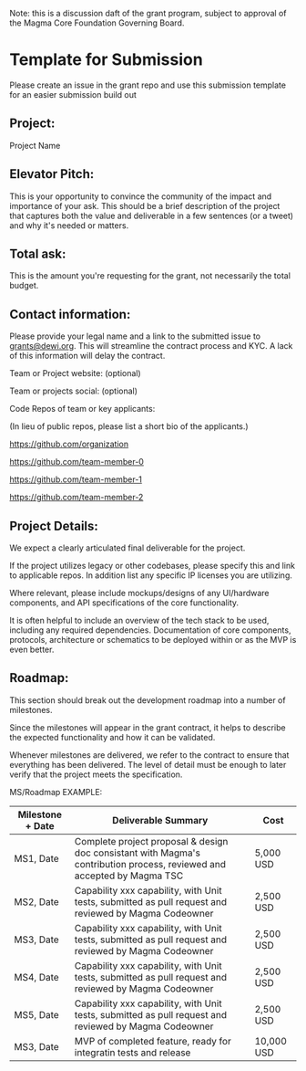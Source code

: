Note: this is a discussion daft of the grant program, subject to approval of the Magma Core Foundation Governing Board.

# Template for Submission

Please create an issue in the grant repo and use this submission template for an easier submission build out

## Project:

Project Name

## Elevator Pitch:

This is your opportunity to convince the community of the impact and importance of your ask. This should be a brief description of the project that captures both the value and deliverable in a few sentences (or a tweet) and why it's needed or matters.

## Total ask:

This is the amount you're requesting for the grant, not necessarily the total budget.

## Contact information:

Please provide your legal name and a link to the submitted issue to grants@dewi.org. This will streamline the contract process and KYC. A lack of this information will delay the contract.

Team or Project website: (optional)

Team or projects social: (optional)

Code Repos of team or key applicants:

(In lieu of public repos, please list a short bio of the applicants.)

https://github.com/organization

https://github.com/team-member-0

https://github.com/team-member-1

https://github.com/team-member-2

## Project Details:

We expect a clearly articulated final deliverable for the project.

If the project utilizes legacy or other codebases, please specify this and link to applicable repos. In addition list any specific IP licenses you are utilizing.

Where relevant, please include mockups/designs of any UI/hardware components, and API specifications of the core functionality.

It is often helpful to include an overview of the tech stack to be used, including any required dependencies. Documentation of core components, protocols, architecture or schematics to be deployed within or as the MVP is even better.

## Roadmap:

This section should break out the development roadmap into a number of milestones.

Since the milestones will appear in the grant contract, it helps to describe the expected functionality and how it can be validated.

Whenever milestones are delivered, we refer to the contract to ensure that everything has been delivered. The level of detail must be enough to later verify that the project meets the specification.

MS/Roadmap EXAMPLE:

| Milestone + Date | Deliverable Summary | Cost |
| - | - | - |
| MS1, Date	| Complete project proposal & design doc consistant with Magma's contribution process, reviewed and accepted by Magma TSC | 5,000 USD
| MS2, Date	| Capability xxx capability, with Unit tests, submitted as pull request and reviewed by Magma Codeowner	| 2,500 USD
| MS3, Date	| Capability xxx capability, with Unit tests, submitted as pull request and reviewed by Magma Codeowner	| 2,500 USD
| MS4, Date	| Capability xxx capability, with Unit tests, submitted as pull request and reviewed by Magma Codeowner	| 2,500 USD
| MS5, Date	| Capability xxx capability, with Unit tests, submitted as pull request and reviewed by Magma Codeowner	| 2,500 USD
| MS3, Date	| MVP of completed feature, ready for integratin tests and release	| 10,000 USD
